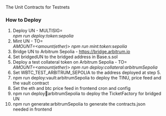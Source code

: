 The Unit Contracts for Testnets

### How to Deploy

1. Deploy UN - MULTISIG=<Address> npm run deploy:token:sepolia
2. Mint UN - TO=<Address> AMOUNT=<amount(ether)> npm run mint:token:sepolia
3. Bridge UN to Arbitrum Sepolia - https://bridge.arbitrum.io
4. Set bridgedUN to the bridged address in Base.s.sol
5. Deploy a test collateral token on Arbitrum Sepolia - TO=<Address> AMOUNT=<amount(ether)> npm run deploy:collateral:arbitrumSepolia
6. Set WBTC_TEST_ARBITRUM_SEPOLIA to the address deployed at step 5. 
7. npm run deploy:vault:arbitrumSepolia to deploy the TINU, price feed and the vault contract
8. Set the eth and btc price feed in frontend cron and config
9. npm run deploy:ticket:arbitrumSepolia to deploy the TicketFactory for bridged UN
9. npm run generate:arbitrumSepolia to generate the contracts.json needed in frontend